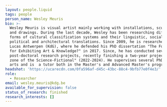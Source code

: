 ```yaml
---
layout: people.liquid
tags: people
person_name: Wesley Meuris
bio: >-
  Wesley Meuris is visual artist mainly working with installations, sculptures
  and drawings. During the last decade, Wesley has been researching different
  forms of cultural classification systems and their linguistic, social,
  political and architectural translations. Since 2009, he is researcher at Sint
  Lucas Antwerpen (KdG), where he defended his PhD dissertation "The Foundation
  for Exhibiting Art & Knowledge?" in 2017. Since, he has conducted several
  post-doctoral research projects, recently finishing a two-year project "In the
  zone of the Science-Fictional" (2022-2024). He supervises several PhDs in the
  arts and is  a tutor both in the Master's and Advanced Master's program.
headshot: 'https://ucarecdn.com/0fa596af-d45c-43bc-88c4-9bfb77e0f4e3/'
role:
  - Researcher
email: wesley.meuris@kdg.be
available_for_supervision: false
status_of_research: finished
research_interests: []
---
```


